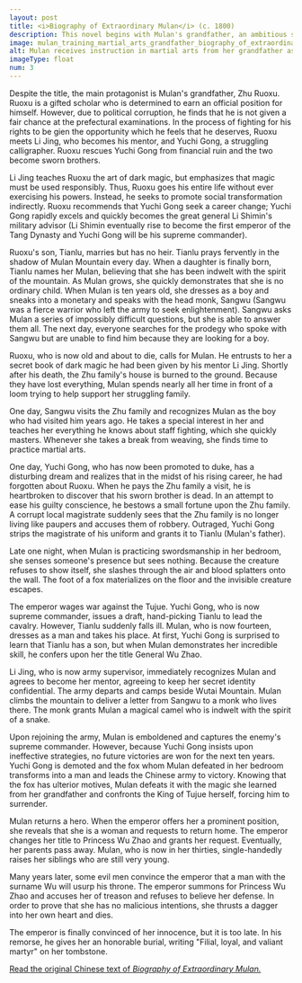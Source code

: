 ```yaml
---
layout: post
title: <i>Biography of Extraordinary Mulan</i> (c. 1800)
description: This novel begins with Mulan's grandfather, an ambitious scholar who never achieves his dream of a prominent position. Eventually, he passes down his wisdom to his granddaughter, Mulan.
image: mulan_training_martial_arts_grandfather_biography_of_extraordinary_mulan.png
alt: Mulan receives instruction in martial arts from her grandfather as her grandmother looks on. Included as an illustration in a late woodblock reprinting of Biography of Extraordinary Mulan (Public domain).
imageType: float
num: 3
---
```


Despite the title, the main protagonist is Mulan's grandfather, Zhu Ruoxu. Ruoxu is a gifted scholar who is determined to earn an official position for himself. However, due to political corruption, he finds that he is not given a fair chance at the prefectural examinations. In the process of fighting for his rights to be gien the opportunity which he feels that he deserves, Ruoxu meets Li Jing, who becomes his mentor, and Yuchi Gong, a struggling calligrapher. Ruoxu rescues Yuchi Gong from financial ruin and the two become sworn brothers.

Li Jing teaches Ruoxu the art of dark magic, but emphasizes that magic must be used responsibly. Thus, Ruoxu goes his entire life without ever exercising his powers. Instead, he seeks to promote social transformation indirectly. Ruoxu recommends that Yuchi Gong seek a career change; Yuchi Gong rapidly excels and quickly becomes the great general Li Shimin's military advisor (Li Shimin eventually rise to become the first emperor of the Tang Dynasty and Yuchi Gong will be his supreme commander).

Ruoxu's son, Tianlu, marries but has no heir. Tianlu prays fervently in the shadow of Mulan Mountain every day. When a daughter is finally born, Tianlu names her Mulan, believing that she has been indwelt with the spirit of the mountain. As Mulan grows, she quickly demonstrates that she is no ordinary child. When Mulan is ten years old, she dresses as a boy and sneaks into a monetary and speaks with the head monk, Sangwu (Sangwu was a fierce warrior who left the army to seek enlightenment). Sangwu asks Mulan a series of impossibly difficult questions, but she is able to answer them all. The next day, everyone searches for the prodegy who spoke with Sangwu but are unable to find him because they are looking for a boy.

Ruoxu, who is now old and about to die, calls for Mulan. He entrusts to her a secret book of dark magic he had been given by his mentor Li Jing. Shortly after his death, the Zhu family's house is burned to the ground. Because they have lost everything, Mulan spends nearly all her time in front of a loom trying to help support her struggling family.

One day, Sangwu visits the Zhu family and recognizes Mulan as the boy who had visited him years ago. He takes a special interest in her and teaches her everything he knows about staff fighting, which she quickly masters. Whenever she takes a break from weaving, she finds time to practice martial arts.

One day, Yuchi Gong, who has now been promoted to duke, has a disturbing dream and realizes that in the midst of his rising career, he had forgotten about Ruoxu. When he pays the Zhu family a visit, he is heartbroken to discover that his sworn brother is dead. In an attempt to ease his guilty conscience, he bestows a small fortune upon the Zhu family. A corrupt local magistrate suddenly sees that the Zhu family is no longer living like paupers and accuses them of robbery. Outraged, Yuchi Gong strips the magistrate of his uniform and grants it to Tianlu (Mulan's father).

Late one night, when Mulan is practicing swordsmanship in her bedroom, she senses someone's presence but sees nothing. Because the creature refuses to show itself, she slashes through the air and blood splatters onto the wall. The foot of a fox materializes on the floor and the invisible creature escapes.

The emperor wages war against the Tujue. Yuchi Gong, who is now supreme commander, issues a draft, hand-picking Tianlu to lead the cavalry. However, Tianlu suddenly falls ill. Mulan, who is now fourteen, dresses as a man and takes his place. At first, Yuchi Gong is surprised to learn that Tianlu has a son, but when Mulan demonstrates her incredible skill, he confers upon her the title General Wu Zhao.

Li Jing, who is now army supervisor, immediately recognizes Mulan and agrees to become her mentor, agreeing to keep her secret identity confidential. The army departs and camps beside Wutai Mountain. Mulan climbs the mountain to deliver a letter from Sangwu to a monk who lives there. The monk grants Mulan a magical camel who is indwelt with the spirit of a snake.

Upon rejoining the army, Mulan is emboldened and captures the enemy's supreme commander. However, because Yuchi Gong insists upon ineffective strategies, no future victories are won for the next ten years. Yuchi Gong is demoted and the fox whom Mulan defeated in her bedroom transforms into a man and leads the Chinese army to victory. Knowing that the fox has ulterior motives, Mulan defeats it with the magic she learned from her grandfather and confronts the King of Tujue herself, forcing him to surrender.

Mulan returns a hero. When the emperor offers her a prominent position, she reveals that she is a woman and requests to return home. The emperor changes her title to Princess Wu Zhao and grants her request. Eventually, her parents pass away. Mulan, who is now in her thirties, single-handedly raises her siblings who are still very young.

Many years later, some evil men convince the emperor that a man with the surname Wu will usurp his throne. The emperor summons for Princess Wu Zhao and accuses her of treason and refuses to believe her defense. In order to prove that she has no malicious intentions, she thrusts a dagger into her own heart and dies.

The emperor is finally convinced of her innocence, but it is too late. In his remorse, he gives her an honorable burial, writing "Filial, loyal, and valiant martyr" on her tombstone.

<a href="https://zh.wikisource.org/wiki/%E6%9C%A8%E8%98%AD%E5%A5%87%E5%A5%B3%E5%82%B3">Read the original Chinese text of <i>Biography of Extraordinary Mulan.</i></a>
